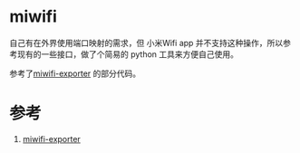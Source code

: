 # miwifi

自己有在外界使用端口映射的需求，但 小米Wifi app 并不支持这种操作，所以参考现有的一些接口，做了个简易的 python 工具来方便自己使用。

参考了[miwifi-exporter](https://github.com/bboysoulcn/miwifi-exporter) 的部分代码。

# 参考

1. [miwifi-exporter](https://github.com/bboysoulcn/miwifi-exporter)